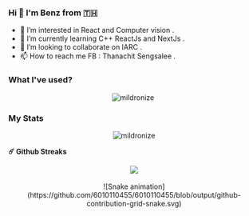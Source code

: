 ### Hi 👋 I'm Benz from 🇹🇭

- 👀 I’m interested in React and Computer vision .
- 🌱 I’m currently learning C++ ReactJs and NextJs .
- 💞️ I’m looking to collaborate on IARC .
- 📫 How to reach me FB : Thanachit Sengsalee .

<!---
6010110455/6010110455 is a ✨ special ✨ repository because its `README.md` (this file) appears on your GitHub profile.
You can click the Preview link to take a look at your changes.
--->
### What I've used?

<p align="center">
  <img src="https://github-readme-stats.vercel.app/api/top-langs/?username=6010110455&layout=compact&langs_count=9&theme=dracula" alt="mildronize" />&nbsp;
</p>

### My Stats

<p align="center">
  <img src="https://github-readme-stats.vercel.app/api?username=6010110455&show_icons=true&count_private=true&theme=dracula" alt="mildronize" />
</p>

<summary><b>☄️ Github Streaks</b></summary>
<p align="center">
<img height="180em" src="https://github-readme-streak-stats.herokuapp.com/?user=6010110455&hide_border=true" />
</p>

<div align="center">
  ![Snake animation](https://github.com/6010110455/6010110455/blob/output/github-contribution-grid-snake.svg)
</div>
